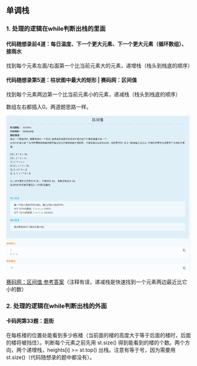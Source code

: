 ## 单调栈

### 1. 处理的逻辑在while判断出栈的里面

#### 代码随想录前4道：每日温度、下一个更大元素、下一个更大元素（循环数组）、接雨水

找到每个元素左面/右面第一个比当前元素大的元素，递增栈（栈头到栈底的顺序）

#### 代码随想录第5道：柱状图中最大的矩形 | 赛码网：区间值

找到每个元素两边第一个比当前元素小的元素，递减栈（栈头到栈底的顺序）

数组左右都插入0。两道题思路一样。

![img](../images/赛码网-区间值.png)

[赛码网：区间值 参考答案](https://www.hicxy.com/10974.html)（注释有误，递减栈是快速找到一个元素两边最近比它小的数）

### 2. 处理的逻辑在while判断出栈的外面

#### 卡码网第33题：逛街

在每栋楼的位置处能看到多少栋楼（当前面的楼的高度大于等于后面的楼时，后面的楼将被挡住）。判断每个元素之前先用 st.size() 得到能看到的楼的个数。两个方向，两个递增栈，heights[i] >= st.top() 出栈。注意有等于号，因为需要用st.size()（代码随想录的题中都没有）。
